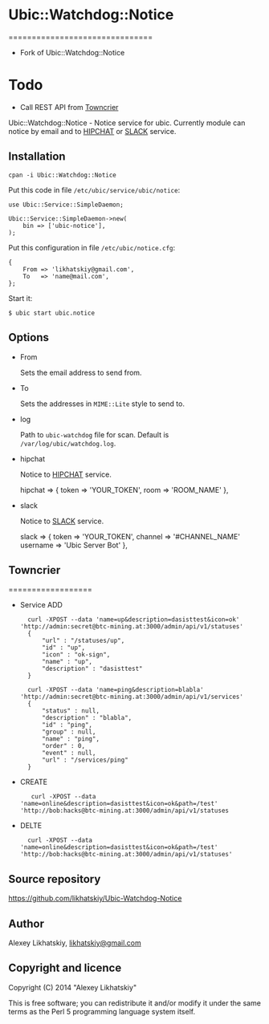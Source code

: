 # Ubic::Watchdog::Notice
===============================
* Fork of Ubic::Watchdog::Notice

Todo
======
- Call REST API from [Towncrier](https://github.com/fastmail/towncrier/tree/master/lib/TownCrier)







Ubic::Watchdog::Notice - Notice service for ubic. Currently module can notice by email and to [HIPCHAT](https://www.hipchat.com) or [SLACK](https://slack.com) service.

## Installation

    cpan -i Ubic::Watchdog::Notice

Put this code in file `/etc/ubic/service/ubic/notice`:

    use Ubic::Service::SimpleDaemon;
    
    Ubic::Service::SimpleDaemon->new(
        bin => ['ubic-notice'],
    );

Put this configuration in file `/etc/ubic/notice.cfg`:


    {
	    From => 'likhatskiy@gmail.com',
	    To   => 'name@mail.com',
    };

Start it:

    $ ubic start ubic.notice
    
## Options
* From
    
    Sets the email address to send from.
* To
    
    Sets the addresses in `MIME::Lite` style to send to.
* log
    
    Path to `ubic-watchdog` file for scan. Default is `/var/log/ubic/watchdog.log`.
* hipchat
    
    Notice to [HIPCHAT](https://www.hipchat.com) service.


	hipchat => {
		token => 'YOUR_TOKEN',
		room  => 'ROOM_NAME'
	},
* slack
    
    Notice to [SLACK](https://slack.com) service.


	slack => {
		token    => 'YOUR_TOKEN',
		channel  => '#CHANNEL_NAME'
		username => 'Ubic Server Bot'
	},

	

	
## Towncrier
==================



* Service ADD

        curl -XPOST --data 'name=up&description=dasisttest&icon=ok' 'http://admin:secret@btc-mining.at:3000/admin/api/v1/statuses' 
        {
            "url" : "/statuses/up",
            "id" : "up",
            "icon" : "ok-sign",
            "name" : "up",
            "description" : "dasisttest"
        }
  
        curl -XPOST --data 'name=ping&description=blabla' 'http://admin:secret@btc-mining.at:3000/admin/api/v1/services'
        {
            "status" : null,
            "description" : "blabla",
            "id" : "ping",
            "group" : null,
            "name" : "ping",
            "order" : 0,
            "event" : null,
            "url" : "/services/ping"
        }



* CREATE

         curl -XPOST --data 'name=online&description=dasisttest&icon=ok&path=/test' 'http://bob:hacks@btc-mining.at:3000/admin/api/v1/statuses


* DELTE 

        curl -XPOST --data 'name=online&description=dasisttest&icon=ok&path=/test' 'http://bob:hacks@btc-mining.at:3000/admin/api/v1/statuses' 

        

## Source repository
<https://github.com/likhatskiy/Ubic-Watchdog-Notice> 

## Author
Alexey Likhatskiy, <likhatskiy@gmail.com>

## Copyright and licence
Copyright (C) 2014 "Alexey Likhatskiy"

This is free software; you can redistribute it and/or modify it under the same terms as the Perl 5 programming language system itself.
